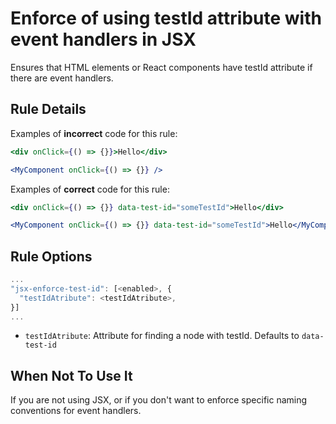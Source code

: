 # Enforce of using testId attribute with event handlers in JSX

Ensures that HTML elements or React components have testId attribute if there are event handlers.

## Rule Details

Examples of **incorrect** code for this rule:

```jsx
<div onClick={() => {}}>Hello</div>
```

```jsx
<MyComponent onClick={() => {}} />
```

Examples of **correct** code for this rule:

```jsx
<div onClick={() => {}} data-test-id="someTestId">Hello</div>
```

```jsx
<MyComponent onClick={() => {}} data-test-id="someTestId">Hello</MyComponent>
```

## Rule Options

```js
...
"jsx-enforce-test-id": [<enabled>, {
  "testIdAtribute": <testIdAtribute>,
}]
...
```

* `testIdAtribute`: Attribute for finding a node with testId. Defaults to `data-test-id`

## When Not To Use It

If you are not using JSX, or if you don't want to enforce specific naming conventions for event handlers.
